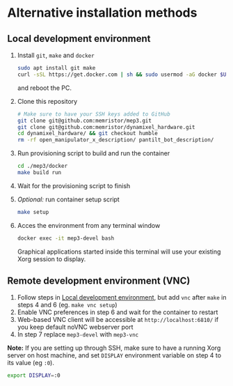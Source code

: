 # Alternative installation methods

## Local development environment

1) Install `git`, `make` and `docker`
    ```sh
    sudo apt install git make
    curl -sSL https://get.docker.com | sh && sudo usermod -aG docker $USER
    ```
    and reboot the PC.
2) Clone this repository
    ```sh
    # Make sure to have your SSH keys added to GitHub
    git clone git@github.com:memristor/mep3.git
    git clone git@github.com:memristor/dynamixel_hardware.git
    cd dynamixel_hardware/ && git checkout humble
    rm -rf open_manipulator_x_description/ pantilt_bot_description/

    ```
3) Run provisioning script to build and run the container
   ```sh
   cd ./mep3/docker
   make build run
   ```

4) Wait for the provisioning script to finish

5) _Optional:_ run container setup script
    ```sh
    make setup
    ```
6) Acces the environment from any terminal window
    ```sh
    docker exec -it mep3-devel bash
    ```
    Graphical applications started inside this terminal will use your existing Xorg session to display.

## Remote development environment (VNC)



1) Follow steps in [Local development environment](#local-development-environment), but add `vnc` after
   `make` in steps 4 and 6 (eg. `make vnc setup`)
2) Enable VNC preferences in step 6 and wait for the container to restart
3) Web-based VNC client will be accessible at `http://localhost:6810/` if you keep default noVNC webserver port
4) In step 7 replace `mep3-devel` with `mep3-vnc`

**Note:** If you are setting up through SSH, make sure to have a running Xorg server on host machine,
and set `DISPLAY` environment variable on step 4 to its value (eg `:0`).
```sh
export DISPLAY=:0
```
